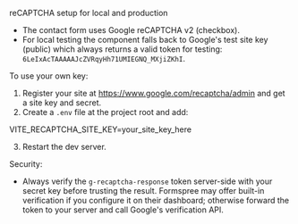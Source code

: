 reCAPTCHA setup for local and production

- The contact form uses Google reCAPTCHA v2 (checkbox).
- For local testing the component falls back to Google's test site key (public) which always returns a valid token for testing: `6LeIxAcTAAAAAJcZVRqyHh71UMIEGNQ_MXjiZKhI`.

To use your own key:
1. Register your site at https://www.google.com/recaptcha/admin and get a site key and secret.
2. Create a `.env` file at the project root and add:

VITE_RECAPTCHA_SITE_KEY=your_site_key_here

3. Restart the dev server.

Security:
- Always verify the `g-recaptcha-response` token server-side with your secret key before trusting the result. Formspree may offer built-in verification if you configure it on their dashboard; otherwise forward the token to your server and call Google's verification API.
